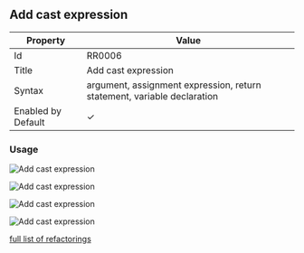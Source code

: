 ## Add cast expression

| Property | Value |
| -------- | ----- |
| Id | RR0006 |
| Title | Add cast expression |
| Syntax | argument, assignment expression, return statement, variable declaration |
| Enabled by Default | &#x2713; |

### Usage

![Add cast expression](../../images/refactorings/AddCastExpressionToArgument.png)

![Add cast expression](../../images/refactorings/AddCastExpressionToAssignmentExpression.png)

![Add cast expression](../../images/refactorings/AddCastExpressionToReturnStatement.png)

![Add cast expression](../../images/refactorings/AddCastExpressionToVariableDeclaration.png)

[full list of refactorings](Refactorings.md)